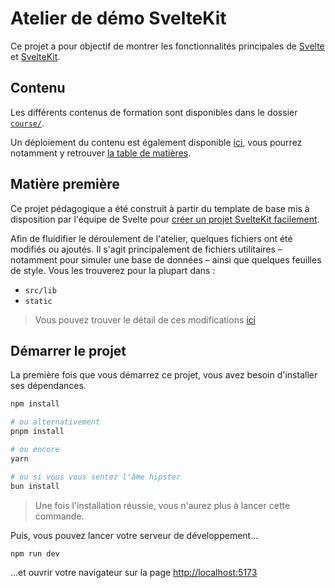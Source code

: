 # Atelier de démo SvelteKit

Ce projet a pour objectif de montrer les fonctionnalités principales de [Svelte](https://svelte.dev)
et [SvelteKit](https://kit.svelte.dev).

## Contenu

Les différents contenus de formation sont disponibles dans le dossier [`course/`](./course/).

Un déploiement du contenu est également disponible [ici](https://pokesvelte-phi.vercel.app/), vous
pourrez notamment y retrouver [la table de matières](https://pokesvelte-phi.vercel.app/contents).

## Matière première

Ce projet pédagogique a été construit à partir du template de base mis à disposition par l'équipe de
Svelte pour [créer un projet SvelteKit
facilement](https://svelte.dev/docs/introduction#start-a-new-project).

Afin de fluidifier le déroulement de l'atelier, quelques fichiers ont été modifiés ou ajoutés. Il
s'agit principalement de fichiers utilitaires – notamment pour simuler une base de données – ainsi
que quelques feuilles de style. Vous les trouverez pour la plupart dans :

- `src/lib`
- `static`

> Vous pouvez trouver le détail de ces modifications
> [ici](https://github.com/bleucitron/pokesvelte/commit/56fb458424776eda7b9f0e9c728d12b59ab07fc2)

## Démarrer le projet

La première fois que vous démarrez ce projet, vous avez besoin d'installer ses dépendances.

```bash
npm install

# ou alternativement
pnpm install

# ou encore
yarn

# ou si vous vous sentez l'âme hipster
bun install
```

> Une fois l'installation réussie, vous n'aurez plus à lancer cette commande.

Puis, vous pouvez lancer votre serveur de développement...

```bash
npm run dev
```

...et ouvrir votre navigateur sur la page [http://localhost:5173](http://localhost:5173)
